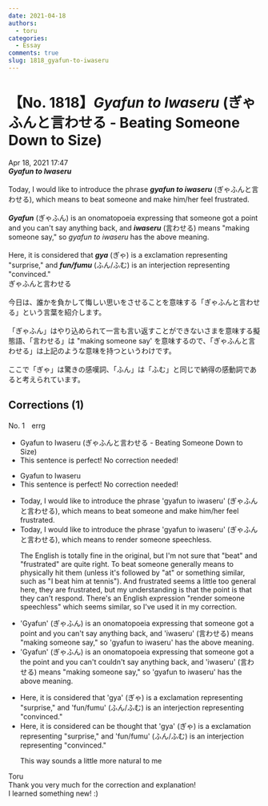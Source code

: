 ```yaml
---
date: 2021-04-18
authors:
  - toru
categories:
  - Essay
comments: true
slug: 1818_gyafun-to-iwaseru
---
```


# 【No. 1818】<strong><em>Gyafun to Iwaseru</strong></em> (ぎゃふんと言わせる - Beating Someone Down to Size)
<div class="date">Apr 18, 2021 17:47</div>
<div id="post"><div id="body_show_ori">
<strong><em>Gyafun to Iwaseru</strong></em><br/><br/>Today, I would like to introduce the phrase <strong><em>gyafun to iwaseru</em></strong> (ぎゃふんと言わせる), which means to beat someone and make him/her feel frustrated.<br/><br/><strong><em>Gyafun</em></strong> (ぎゃふん) is an onomatopoeia expressing that someone got a point and you can't say anything back, and <strong><em>iwaseru</em></strong> (言わせる) means "making someone say," so <em>gyafun to iwaseru</em> has the above meaning.<br/><br/>Here, it is considered that <strong><em>gya</em></strong> (ぎゃ)  is a exclamation representing "surprise," and <strong><em>fun/fumu</em></strong> (ふん/ふむ) is an interjection representing "convinced."
</div></div>

<!-- more -->

<div id="post_ja"><div id="body_show_mo">
ぎゃふんと言わせる<br/><br/>今日は、誰かを負かして悔しい思いをさせることを意味する「ぎゃふんと言わせる」という言葉を紹介します。<br/><br/>「ぎゃふん」はやり込められて一言も言い返すことができないさまを意味する擬態語、「言わせる」は "making someone say' を意味するので、「ぎゃふんと言わせる」は上記のような意味を持つというわけです。<br/><br/>ここで「ぎゃ」は驚きの感嘆詞、「ふん」は「ふむ」と同じで納得の感動詞であると考えられています。
</div></div>

## Corrections (1)
<div id="block"><div class="first_name"> No. 1　<span class="just_name">errg</span></div><div id="block2">
<ul class="correction_field">
<li class="incorrect">Gyafun to Iwaseru (ぎゃふんと言わせる - Beating Someone Down to Size)</li>
<li class="corrected perfect">This sentence is perfect! No correction needed!</li>
</ul>
<ul class="correction_field">
<li class="incorrect">Gyafun to Iwaseru</li>
<li class="corrected perfect">This sentence is perfect! No correction needed!</li>
</ul>
<ul class="correction_field">
<li class="incorrect">Today, I would like to introduce the phrase 'gyafun to iwaseru' (ぎゃふんと言わせる), which means to beat someone and make him/her feel frustrated.</li>
<li class="corrected correct">
Today, I would like to introduce the phrase 'gyafun to iwaseru' (ぎゃふんと言わせる), which means to <span class="f_blue">render someone speechless.</span>
<p class="correction_comment">The English is totally fine in the original, but I'm not sure that "beat" and "frustrated" are quite right. To beat someone generally means to physically hit them (unless it's followed by "at" or something similar, such as "I beat him at tennis"). And frustrated seems a little too general here, they are frustrated, but my understanding is that the point is that they can't respond. There's an English expression "render someone speechless" which seems similar, so I've used it in my correction.</p>
</li>
</ul>
<ul class="correction_field">
<li class="incorrect">'Gyafun' (ぎゃふん) is an onomatopoeia expressing that someone got a point and you can't say anything back, and 'iwaseru' (言わせる) means "making someone say," so 'gyafun to iwaseru' has the above meaning.</li>
<li class="corrected correct">
'Gyafun' (ぎゃふん) is an onomatopoeia expressing that someone got <span class="sline">a</span> <span class="f_blue">the </span>point and <span class="sline">you can't</span> <span class="f_blue">couldn't </span>say anything back, and 'iwaseru' (言わせる) means "making someone say," so 'gyafun to iwaseru' has the above meaning.
</li>
</ul>
<ul class="correction_field">
<li class="incorrect">Here, it is considered that 'gya' (ぎゃ)  is a exclamation representing "surprise," and 'fun/fumu' (ふん/ふむ) is an interjection representing "convinced."</li>
<li class="corrected correct">
Here, it <span class="sline">is considered</span> <span class="f_blue">can be thought </span>that 'gya' (ぎゃ) is a exclamation representing "surprise," and 'fun/fumu' (ふん/ふむ) is an interjection representing "convinced."
<p class="correction_comment">This way sounds a little more natural to me</p>
</li>
</ul>
</div><div class="name"><span class="just_name">Toru</span><br>
Thank you very much for the correction and explanation!<br/>I learned something new! :)
</div>
</div>
